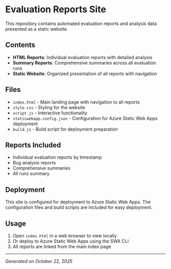 # Evaluation Reports Site

This repository contains automated evaluation reports and analysis data presented as a static website.

## Contents

- **HTML Reports**: Individual evaluation reports with detailed analysis
- **Summary Reports**: Comprehensive summaries across all evaluation runs
- **Static Website**: Organized presentation of all reports with navigation

## Files

- `index.html` - Main landing page with navigation to all reports
- `style.css` - Styling for the website
- `script.js` - Interactive functionality
- `staticwebapp.config.json` - Configuration for Azure Static Web Apps deployment
- `build.js` - Build script for deployment preparation

## Reports Included

- Individual evaluation reports by timestamp
- Bug analysis reports
- Comprehensive summaries
- All runs summary

## Deployment

This site is configured for deployment to Azure Static Web Apps. The configuration files and build scripts are included for easy deployment.

## Usage

1. Open `index.html` in a web browser to view locally
2. Or deploy to Azure Static Web Apps using the SWA CLI
3. All reports are linked from the main index page

---

*Generated on October 22, 2025*
